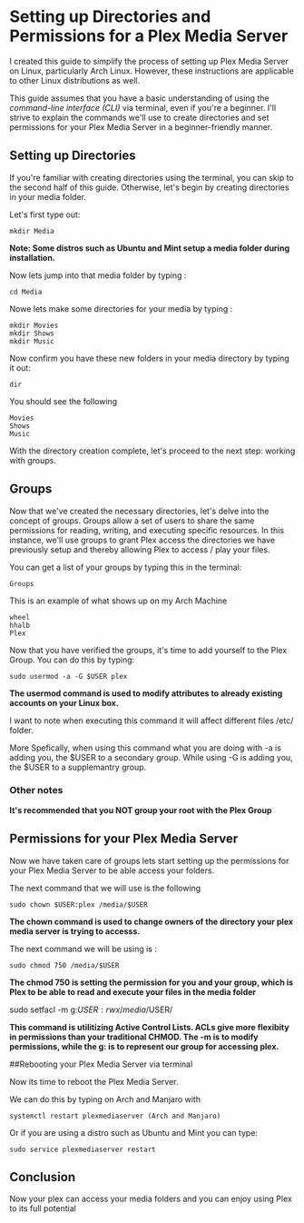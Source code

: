 # Setting up Directories and Permissions for a Plex Media Server

I created this guide to simplify the process of setting up Plex Media Server on Linux, particularly Arch Linux. However, these instructions are applicable to other Linux distributions as well.

This guide assumes that you have a basic understanding of using the *command-line interface (CLI)* via terminal, even if you're a beginner. I'll strive to explain the commands we'll use to create directories and set permissions for your Plex Media Server in a beginner-friendly manner.

## Setting up Directories 

If you're familiar with creating directories using the terminal, you can skip to the second half of this guide. Otherwise, let's begin by creating directories in your media folder.

Let's first type out:

```
mkdir Media
```

**Note: Some distros such as Ubuntu and Mint setup a media folder during installation.**

Now lets jump into that media folder by typing : 

```
cd Media
```

Nowe lets make some directories for your media by typing : 

```
mkdir Movies
mkdir Shows
mkdir Music
```

Now confirm you have these new folders in your media directory by typing it out:

```
dir
```

You should see the following 

```
Movies
Shows
Music
```

With the directory creation complete, let's proceed to the next step: working with groups.

## Groups

Now that we've created the necessary directories, let's delve into the concept of groups. Groups allow a set of users to share the same permissions for reading, writing, and executing specific resources. In this instance, we'll use groups to grant Plex access the directories we have previously setup and thereby allowing Plex to access / play your files. 

You can get a list of your groups by typing this in the terminal:
```
Groups
```

This is an example of what shows up on my Arch Machine

```
wheel
hhalb
Plex
```


Now that you have verified the groups, it's time to add yourself to the Plex Group. You can do this by typing:

```
sudo usermod -a -G $USER plex
```
**The usermod command is used to modify attributes to already existing accounts on your Linux box.** 

I want to note when executing this command it will affect different files /etc/ folder.

More Spefically, when using this command what you are doing with -a is adding you, the $USER to a secondary group. While using -G is adding you, the $USER to a supplemantry group. 

### Other notes

**It's recommended that you NOT group your root with the Plex Group** 

## Permissions for your Plex Media Server

Now we have taken care of groups lets start setting up the permissions for your Plex Media Server to be able access your folders.

The next command that we will use is the following 

```
sudo chown $USER:plex /media/$USER
```

**The chown command is used to change owners of the directory your plex media server is trying to accesss.**

The next command we will be using is : 
```
sudo chmod 750 /media/$USER
```

**The chmod 750 is setting the permission for you and your group, which is Plex to be able to read and execute your files in the media folder**

sudo setfacl -m g:$USER:rwx /media/$USER/

**This command is utilitizing Active Control Lists. ACLs give more flexibity in permissions than your traditional CHMOD. The -m is to modify permissions, while the g: is to represent our group for accessing plex.**

##Rebooting your Plex Media Server via terminal

Now its time to reboot the Plex Media Server.

We can do this by typing on Arch and Manjaro with
```
systemctl restart plexmediaserver (Arch and Manjaro)
```
Or if you are using a distro such as Ubuntu and Mint you can type: 

```
sudo service plexmediaserver restart
```
## Conclusion 

Now your plex can access your media folders and you can enjoy using Plex to its full potential